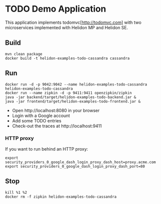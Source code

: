 # TODO Demo Application

This application implements todomvc[http://todomvc.com] with two microservices
implemented with Helidon MP and Helidon SE.

## Build

```shell
mvn clean package
docker build -t helidon-examples-todo-cassandra cassandra
```

## Run

```shell
docker run -d -p 9042:9042 --name helidon-examples-todo-cassandra helidon-examples-todo-cassandra
docker run --name zipkin -d -p 9411:9411 openzipkin/zipkin
java -jar backend/target/helidon-examples-todo-backend.jar &
java -jar frontend/target/helidon-examples-todo-frontend.jar &
```

- Open http://localhost:8080 in your browser
- Login with a Google account
- Add some TODO entries
- Check-out the traces at http://localhost:9411

### HTTP proxy

If you want to run behind an HTTP proxy:

```shell
export security_providers_0_google_dash_login_proxy_dash_host=proxy.acme.com
export security_providers_0_google_dash_login_proxy_dash_port=80
```

## Stop

```shell
kill %1 %2
docker rm -f zipkin helidon-examples-todo-cassandra
```
